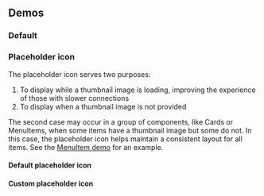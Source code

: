<script setup>
import { CdxThumbnail } from '@wikimedia/codex';
import ThumbnailDefault from './../../component-demos/thumbnail/examples/ThumbnailDefault.vue';
import ThumbnailCustomIcon from './../../component-demos/thumbnail/examples/ThumbnailCustomIcon.vue';
</script>

## Demos

### Default

<cdx-demo-wrapper>
<template v-slot:demo>
<thumbnail-default />
</template>

<template v-slot:code>

<<< @/../component-demos/thumbnail/examples/ThumbnailDefault.vue

</template>
</cdx-demo-wrapper>

### Placeholder icon

The placeholder icon serves two purposes:

1. To display while a thumbnail image is loading, improving the experience of those with slower
   connections
2. To display when a thumbnail image is not provided

The second case may occur in a group of components, like Cards or MenuItems, when some items have a
thumbnail image but some do not. In this case, the placeholder icon helps maintain a consistent
layout for all items. See the [MenuItem demo](./menu-item.html#within-a-list) for an example.

#### Default placeholder icon

<cdx-demo-wrapper>
<template v-slot:demo>
<cdx-thumbnail :thumbnail="null" />
</template>

<template v-slot:code>

```vue
<cdx-thumbnail :thumbnail="null" />
```

</template>
</cdx-demo-wrapper>

#### Custom placeholder icon

<cdx-demo-wrapper>
<template v-slot:demo>
<thumbnail-custom-icon />
</template>

<template v-slot:code>

<<< @/../component-demos/thumbnail/examples/ThumbnailCustomIcon.vue

</template>
</cdx-demo-wrapper>

